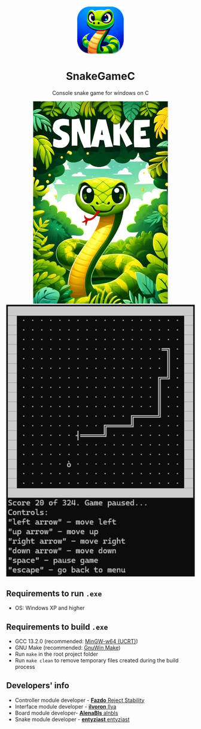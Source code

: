<p align="center">
 <picture>
   <source srcset="promo/snake_logo.png" width="128px" alt="Snake Game Logo" />
   <img src="promo/snake_logo.png" width="128px" alt="Snake Game Logo" />
 </picture>
</p>
<h1 align="center">SnakeGameC</h1>

<p align="center">Console snake game for windows on C</p>

<p align="center">
  <picture>
    <source srcset="promo/snake_cover.png" height="539px"/>
    <img src="promo/snake_cover.png" height="539px">
  </picture>
  <picture>
     <source srcset="promo/snake_screenshot.png" height="539px"/>
     <img src="promo/snake_screenshot.png" width="539px">
  </picture>
</p>

## Requirements to run `.exe`
 - OS: Windows XP and higher
## Requirements to build `.exe`
 - GCC 13.2.0 (recommended: [MinGW-w64 (UCRT)](https://winlibs.com/))
 - GNU Make (recommended: [GnuWin Make](https://gnuwin32.sourceforge.net/packages/make.htm))
 - Run `make` in the root project folder
 - Run `make clean` to remove temporary files created during the build process
## Developers' info
- Controller module developer - [**Fazdo**  Reject Stability](https://github.com/Fazdo)
- Interface module developer - [**ilvoron**  Ilya](https://github.com/ilvoron)
- Board module developer- [**AlenaBls**  alnbls](https://github.com/AlenaBls)
- Snake module developer - [**entyziast**  entyziast](https://github.com/entyziast)
